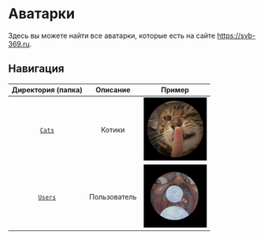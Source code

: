 # Аватарки

Здесь вы можете найти все аватарки, которые есть на сайте https://svb-369.ru.

## Навигация


|                       Директория (папка)                        |   Описание   |                                                                Пример                                                                |
| :-------------------------------------------------------------: | :----------: | :----------------------------------------------------------------------------------------------------------------------------------: |
|  [`Cats`](https://github.com/svb369-ru/avatars/tree/main/Cats)  |    Котики    |    <img src="https://raw.githubusercontent.com/svb369-ru/avatars/refs/heads/main/Cats/28.png" alt="Пример (котики)" width="128">     |
| [`Users`](https://github.com/svb369-ru/avatars/tree/main/Users) | Пользователь | <img src="https://raw.githubusercontent.com/svb369-ru/avatars/refs/heads/main/Users/01.png" alt="Пример (пользователь)" width="128"> |
